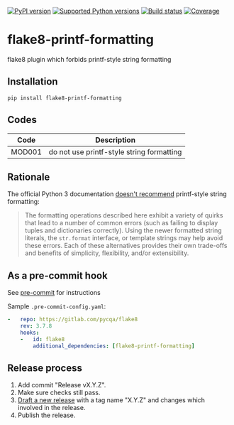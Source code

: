 [![PyPI version](https://img.shields.io/pypi/v/flake8-printf-formatting.svg)](https://pypi.org/project/flake8-printf-formatting/)
[![Supported Python versions](https://img.shields.io/pypi/pyversions/flake8-printf-formatting.svg)](https://pypi.org/project/flake8-printf-formatting/)
[![Build status](https://img.shields.io/travis/atugushev/flake8-printf-formatting/master.svg?logo=travis)](https://travis-ci.org/atugushev/flake8-printf-formatting)
[![Coverage](https://codecov.io/gh/atugushev/flake8-printf-formatting/branch/master/graph/badge.svg)](https://codecov.io/gh/atugushev/flake8-printf-formatting)

flake8-printf-formatting
========================

flake8 plugin which forbids printf-style string formatting

## Installation

`pip install flake8-printf-formatting`

## Codes

| Code   | Description                               |
|--------|-------------------------------------------|
| MOD001 | do not use printf-style string formatting |

## Rationale

The official Python 3 documentation [doesn't recommend](https://docs.python.org/3/library/stdtypes.html#printf-style-string-formatting)
printf-style string formatting:

> The formatting operations described here exhibit a variety of quirks that
> lead to a number of common errors (such as failing to display tuples and
> dictionaries correctly). Using the newer formatted string literals,
> the `str.format` interface, or template strings may help avoid these errors.
> Each of these alternatives provides their own trade-offs and benefits of simplicity,
> flexibility, and/or extensibility.

## As a pre-commit hook

See [pre-commit](https://github.com/pre-commit/pre-commit) for instructions

Sample `.pre-commit-config.yaml`:

```yaml
-   repo: https://gitlab.com/pycqa/flake8
    rev: 3.7.8
    hooks:
    -   id: flake8
        additional_dependencies: [flake8-printf-formatting]
```

## Release process

1. Add commit "Release vX.Y.Z".
1. Make sure checks still pass.
1. [Draft a new release](https://github.com/atugushev/flake8-printf-formatting/releases/new) with a tag name "X.Y.Z" and changes which involved in the release.
1. Publish the release.